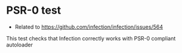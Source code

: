 # PSR-0 test

* Related to https://github.com/infection/infection/issues/564

This test checks that Infection correctly works with PSR-0 compliant autoloader
